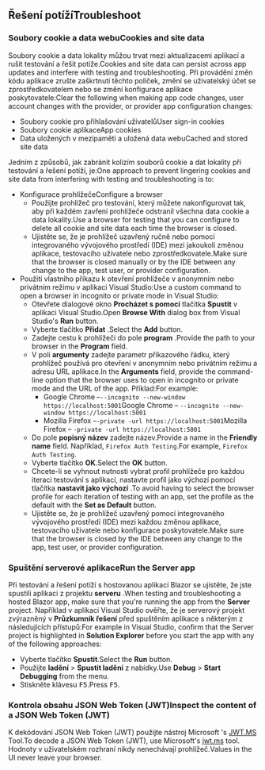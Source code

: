 ## <a name="troubleshoot"></a><span data-ttu-id="b4152-101">Řešení potíží</span><span class="sxs-lookup"><span data-stu-id="b4152-101">Troubleshoot</span></span>

### <a name="cookies-and-site-data"></a><span data-ttu-id="b4152-102">Soubory cookie a data webu</span><span class="sxs-lookup"><span data-stu-id="b4152-102">Cookies and site data</span></span>

<span data-ttu-id="b4152-103">Soubory cookie a data lokality můžou trvat mezi aktualizacemi aplikací a rušit testování a řešit potíže.</span><span class="sxs-lookup"><span data-stu-id="b4152-103">Cookies and site data can persist across app updates and interfere with testing and troubleshooting.</span></span> <span data-ttu-id="b4152-104">Při provádění změn kódu aplikace zrušte zaškrtnutí těchto políček, změní se uživatelský účet se zprostředkovatelem nebo se změní konfigurace aplikace poskytovatele:</span><span class="sxs-lookup"><span data-stu-id="b4152-104">Clear the following when making app code changes, user account changes with the provider, or provider app configuration changes:</span></span>

* <span data-ttu-id="b4152-105">Soubory cookie pro přihlašování uživatelů</span><span class="sxs-lookup"><span data-stu-id="b4152-105">User sign-in cookies</span></span>
* <span data-ttu-id="b4152-106">Soubory cookie aplikace</span><span class="sxs-lookup"><span data-stu-id="b4152-106">App cookies</span></span>
* <span data-ttu-id="b4152-107">Data uložených v mezipaměti a uložená data webu</span><span class="sxs-lookup"><span data-stu-id="b4152-107">Cached and stored site data</span></span>

<span data-ttu-id="b4152-108">Jedním z způsobů, jak zabránit kolizím souborů cookie a dat lokality při testování a řešení potíží, je:</span><span class="sxs-lookup"><span data-stu-id="b4152-108">One approach to prevent lingering cookies and site data from interfering with testing and troubleshooting is to:</span></span>

* <span data-ttu-id="b4152-109">Konfigurace prohlížeče</span><span class="sxs-lookup"><span data-stu-id="b4152-109">Configure a browser</span></span>
  * <span data-ttu-id="b4152-110">Použijte prohlížeč pro testování, který můžete nakonfigurovat tak, aby při každém zavření prohlížeče odstranil všechna data cookie a data lokality.</span><span class="sxs-lookup"><span data-stu-id="b4152-110">Use a browser for testing that you can configure to delete all cookie and site data each time the browser is closed.</span></span>
  * <span data-ttu-id="b4152-111">Ujistěte se, že je prohlížeč uzavřený ručně nebo pomocí integrovaného vývojového prostředí (IDE) mezi jakoukoli změnou aplikace, testovacího uživatele nebo zprostředkovatele.</span><span class="sxs-lookup"><span data-stu-id="b4152-111">Make sure that the browser is closed manually or by the IDE between any change to the app, test user, or provider configuration.</span></span>
* <span data-ttu-id="b4152-112">Použití vlastního příkazu k otevření prohlížeče v anonymním nebo privátním režimu v aplikaci Visual Studio:</span><span class="sxs-lookup"><span data-stu-id="b4152-112">Use a custom command to open a browser in incognito or private mode in Visual Studio:</span></span>
  * <span data-ttu-id="b4152-113">Otevřete dialogové okno **Procházet s pomocí** tlačítka **Spustit** v aplikaci Visual Studio.</span><span class="sxs-lookup"><span data-stu-id="b4152-113">Open **Browse With** dialog box from Visual Studio's **Run** button.</span></span>
  * <span data-ttu-id="b4152-114">Vyberte tlačítko **Přidat** .</span><span class="sxs-lookup"><span data-stu-id="b4152-114">Select the **Add** button.</span></span>
  * <span data-ttu-id="b4152-115">Zadejte cestu k prohlížeči do pole **program** .</span><span class="sxs-lookup"><span data-stu-id="b4152-115">Provide the path to your browser in the **Program** field.</span></span>
  * <span data-ttu-id="b4152-116">V poli **argumenty** zadejte parametr příkazového řádku, který prohlížeč používá pro otevření v anonymním nebo privátním režimu a adresu URL aplikace.</span><span class="sxs-lookup"><span data-stu-id="b4152-116">In the **Arguments** field, provide the command-line option that the browser uses to open in incognito or private mode and the URL of the app.</span></span> <span data-ttu-id="b4152-117">Příklad:</span><span class="sxs-lookup"><span data-stu-id="b4152-117">For example:</span></span>
    * <span data-ttu-id="b4152-118">Google Chrome &ndash;`--incognito --new-window https://localhost:5001`</span><span class="sxs-lookup"><span data-stu-id="b4152-118">Google Chrome &ndash; `--incognito --new-window https://localhost:5001`</span></span>
    * <span data-ttu-id="b4152-119">Mozilla Firefox &ndash;`-private -url https://localhost:5001`</span><span class="sxs-lookup"><span data-stu-id="b4152-119">Mozilla Firefox &ndash; `-private -url https://localhost:5001`</span></span>
  * <span data-ttu-id="b4152-120">Do pole **popisný název** zadejte název.</span><span class="sxs-lookup"><span data-stu-id="b4152-120">Provide a name in the **Friendly name** field.</span></span> <span data-ttu-id="b4152-121">Například, `Firefox Auth Testing`.</span><span class="sxs-lookup"><span data-stu-id="b4152-121">For example, `Firefox Auth Testing`.</span></span>
  * <span data-ttu-id="b4152-122">Vyberte tlačítko **OK**.</span><span class="sxs-lookup"><span data-stu-id="b4152-122">Select the **OK** button.</span></span>
  * <span data-ttu-id="b4152-123">Chcete-li se vyhnout nutnosti vybrat profil prohlížeče pro každou iteraci testování s aplikací, nastavte profil jako výchozí pomocí tlačítka **nastavit jako výchozí** .</span><span class="sxs-lookup"><span data-stu-id="b4152-123">To avoid having to select the browser profile for each iteration of testing with an app, set the profile as the default with the **Set as Default** button.</span></span>
  * <span data-ttu-id="b4152-124">Ujistěte se, že je prohlížeč uzavřený pomocí integrovaného vývojového prostředí (IDE) mezi každou změnou aplikace, testovacího uživatele nebo konfigurace poskytovatele.</span><span class="sxs-lookup"><span data-stu-id="b4152-124">Make sure that the browser is closed by the IDE between any change to the app, test user, or provider configuration.</span></span>

### <a name="run-the-server-app"></a><span data-ttu-id="b4152-125">Spuštění serverové aplikace</span><span class="sxs-lookup"><span data-stu-id="b4152-125">Run the Server app</span></span>

<span data-ttu-id="b4152-126">Při testování a řešení potíží s hostovanou aplikací Blazor se ujistěte, že jste spustili aplikaci z projektu **serveru** .</span><span class="sxs-lookup"><span data-stu-id="b4152-126">When testing and troubleshooting a hosted Blazor app, make sure that you're running the app from the **Server** project.</span></span> <span data-ttu-id="b4152-127">Například v aplikaci Visual Studio ověřte, že je serverový projekt zvýrazněný v **Průzkumník řešení** před spuštěním aplikace s některým z následujících přístupů:</span><span class="sxs-lookup"><span data-stu-id="b4152-127">For example in Visual Studio, confirm that the Server project is highlighted in **Solution Explorer** before you start the app with any of the following approaches:</span></span>

* <span data-ttu-id="b4152-128">Vyberte tlačítko **Spustit**.</span><span class="sxs-lookup"><span data-stu-id="b4152-128">Select the **Run** button.</span></span>
* <span data-ttu-id="b4152-129">Použijte **ladění**  >  **Spustit ladění** z nabídky.</span><span class="sxs-lookup"><span data-stu-id="b4152-129">Use **Debug** > **Start Debugging** from the menu.</span></span>
* <span data-ttu-id="b4152-130">Stiskněte klávesu <kbd>F5</kbd>.</span><span class="sxs-lookup"><span data-stu-id="b4152-130">Press <kbd>F5</kbd>.</span></span>

### <a name="inspect-the-content-of-a-json-web-token-jwt"></a><span data-ttu-id="b4152-131">Kontrola obsahu JSON Web Token (JWT)</span><span class="sxs-lookup"><span data-stu-id="b4152-131">Inspect the content of a JSON Web Token (JWT)</span></span>

<span data-ttu-id="b4152-132">K dekódování JSON Web Token (JWT) použijte nástroj Microsoft 's [JWT.MS](https://jwt.ms/) Tool.</span><span class="sxs-lookup"><span data-stu-id="b4152-132">To decode a JSON Web Token (JWT), use Microsoft's [jwt.ms](https://jwt.ms/) tool.</span></span> <span data-ttu-id="b4152-133">Hodnoty v uživatelském rozhraní nikdy nenechávají prohlížeč.</span><span class="sxs-lookup"><span data-stu-id="b4152-133">Values in the UI never leave your browser.</span></span>
